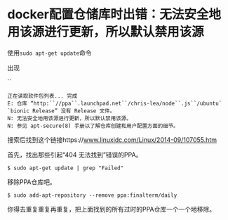 # docker配置仓储库时出错：无法安全地用该源进行更新，所以默认禁用该源

使用`sudo apt-get update`命令

出现

``

```
正在读取软件包列表... 完成                                                                                                                                                                                       
E: 仓库 “http:``//ppa``.launchpad.net``/chris-lea/node``.js``/ubuntu` `bionic Release” 没有 Release 文件。
N: 无法安全地用该源进行更新，所以默认禁用该源。
N: 参见 apt-secure(8) 手册以了解仓库创建和用户配置方面的细节。
```

搜索后找到这个链接https://www.linuxidc.com/Linux/2014-09/107055.htm



首先，找出那些引起“404 无法找到”错误的PPA。

`$ sudo apt-get update | grep "Failed"`

移除PPA仓库吧。

`$ sudo add-apt-repository --remove ppa:finalterm/daily`

你得去重复重复再重复，把上面找到的所有过时的PPA仓库一个一个地移除。